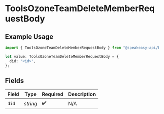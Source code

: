 # ToolsOzoneTeamDeleteMemberRequestBody

## Example Usage

```typescript
import { ToolsOzoneTeamDeleteMemberRequestBody } from "@speakeasy-api/bluesky/models/operations";

let value: ToolsOzoneTeamDeleteMemberRequestBody = {
  did: "<id>",
};
```

## Fields

| Field              | Type               | Required           | Description        |
| ------------------ | ------------------ | ------------------ | ------------------ |
| `did`              | *string*           | :heavy_check_mark: | N/A                |